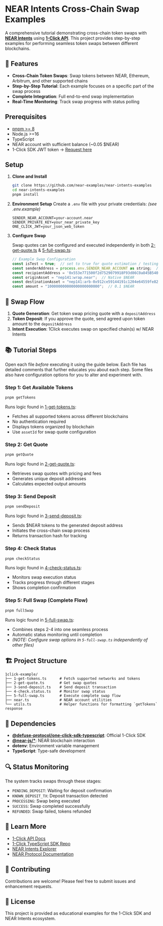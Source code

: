# NEAR Intents Cross-Chain Swap Examples

A comprehensive tutorial demonstrating cross-chain token swaps with [**NEAR Intents**](https://docs.near-intents.org) using [**1-Click API**](https://docs.near-intents.org/near-intents/integration/distribution-channels/1click-api). This project provides step-by-step examples for performing seamless token swaps between different blockchains.

## 🚀 Features

- **Cross-Chain Token Swaps**: Swap tokens between NEAR, Ethereum, Arbitrum, and other supported chains
- **Step-by-Step Tutorial**: Each example focuses on a specific part of the swap process
- **Complete Integration**: Full end-to-end swap implementation
- **Real-Time Monitoring**: Track swap progress with status polling

## Prerequisites

- [pnpm >= 8](https://pnpm.io/)
- Node.js >=16
- TypeScript
- NEAR account with sufficient balance (~0.05 $NEAR)
- 1-Click SDK JWT token -> [Request here](https://docs.google.com/forms/d/e/1FAIpQLSdrSrqSkKOMb_a8XhwF0f7N5xZ0Y5CYgyzxiAuoC2g4a2N68g/viewform)

## Setup

1. **Clone and Install**
   ```bash
   git clone https://github.com/near-examples/near-intents-examples
   cd near-intents-examples
   pnpm install
   ```

2. **Environment Setup**
   Create a `.env` file with your private credentials: _(see .env.example)_

   ```env
   SENDER_NEAR_ACCOUNT=your-account.near
   SENDER_PRIVATE_KEY=your_near_private_key
   ONE_CLICK_JWT=your_json_web_token
   ```

3. **Configure Swap**

    Swap quotes can be configured and executed independently in both [2-get-quote.ts](./1click-example/2-get-quote.ts) & [5-full-swap.ts](./1click-example/5-full-swap.ts):
   
    ```js
    // Example Swap Configuration
    const isTest = true;  // set to true for quote estimation / testing, false for actual execution
    const senderAddress = process.env.SENDER_NEAR_ACCOUNT as string;  // Configure in .env
    const recipientAddress = '0x553e771500f2d7529079918F93d86C0a845B540b';  // Token swap recipient address on Arbitrum
    const originAsset = "nep141:wrap.near";  // Native $NEAR
    const destinationAsset = "nep141:arb-0x912ce59144191c1204e64559fe8253a0e49e6548.omft.near";  // Native $ARB
    const amount = "100000000000000000000000";  // 0.1 $NEAR
    ```

## 🎯 Swap Flow

1. **Quote Generation**: Get token swap pricing quote with a `depositAddress`
2. **Token Deposit**: If you approve the quote, send agreed upon token amount to the `depositAddress`
3. **Intent Execution**: 1Click executes swap on specified chain(s) w/ NEAR Intents

## 📚 Tutorial Steps

Open each file _before_ executing it using the guide below. Each file has detailed comments that further educates you
about each step. Some files also have configuration options for you to alter and experiment with. 

### Step 1: Get Available Tokens

```bash
pnpm getTokens
```
Runs logic found in [1-get-tokens.ts](./1click-example/1-get-tokens.ts):
- Fetches all supported tokens across different blockchains
- No authentication required
- Displays tokens organized by blockchain
- Use `assetId` for swap quote configuration

### Step 2: Get Quote

```bash
pnpm getQuote
```
Runs logic found in [2-get-quote.ts](./1click-example/2-get-quote.ts):
- Retrieves swap quotes with pricing and fees
- Generates unique deposit addresses
- Calculates expected output amounts

### Step 3: Send Deposit

```bash
pnpm sendDeposit
```
Runs logic found in [3-send-deposit.ts](./1click-example/3-send-deposit.ts):
- Sends $NEAR tokens to the generated deposit address
- Initiates the cross-chain swap process
- Returns transaction hash for tracking

### Step 4: Check Status

```bash
pnpm checkStatus
```
Runs logic found in [4-check-status.ts](./1click-example/4-check-status.ts):
- Monitors swap execution status
- Tracks progress through different stages
- Shows completion confirmation

### Step 5: Full Swap (Complete Flow)

```bash
pnpm fullSwap
```
Runs logic found in [5-full-swap.ts](./1click-example/5-full-swap.ts):
- Combines steps 2-4 into one seamless process
- Automatic status monitoring until completion
- _(NOTE: Configure swap options in `5-full-swap.ts` independently of other files)_


## 🏗️ Project Structure

```
1click-example/
├── 1-get-tokens.ts      # Fetch supported networks and tokens
├── 2-get-quote.ts       # Get swap quotes
├── 3-send-deposit.ts    # Send deposit transaction
├── 4-check.status.ts    # Monitor swap status
├── 5-full-swap.ts       # Execute complete swap flow
├── near.ts              # NEAR account utilities
└── utils.ts             # Helper functions for formatting `getTokens` response
```

## 🔗 Dependencies

- **[@defuse-protocol/one-click-sdk-typescript](https://www.npmjs.com/package/@defuse-protocol/one-click-sdk-typescript)**: Official 1-Click SDK
- **[@near-js/*](https://github.com/near/near-api-js)**: NEAR blockchain interaction
- **dotenv**: Environment variable management
- **TypeScript**: Type-safe development


## 🔍 Status Monitoring

The system tracks swaps through these stages:
- `PENDING_DEPOSIT`: Waiting for deposit confirmation
- `KNOWN_DEPOSIT_TX`: Deposit transaction detected
- `PROCESSING`: Swap being executed
- `SUCCESS`: Swap completed successfully
- `REFUNDED`: Swap failed, tokens refunded

## 📖 Learn More

- [1-Click API Docs](https://docs.near-intents.org/near-intents/integration/distribution-channels/1click-api)
- [1-Click TypeScript SDK Repo](https://github.com/defuse-protocol/one-click-sdk-typescript)
- [NEAR Intents Explorer](https://explorer.near-intents.org)
- [NEAR Protocol Documentation](https://docs.near.org)

## 🤝 Contributing

Contributions are welcome! Please feel free to submit issues and enhancement requests.

## 📄 License

This project is provided as educational examples for the 1-Click SDK and NEAR Intents ecosystem.
